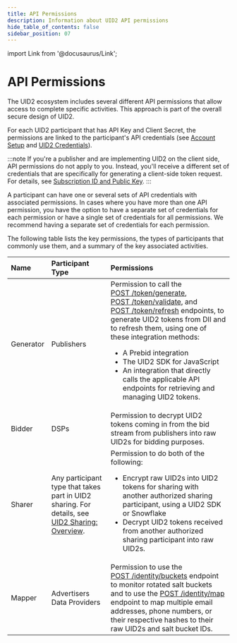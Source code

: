 ```yaml
---
title: API Permissions
description: Information about UID2 API permissions
hide_table_of_contents: false
sidebar_position: 07
---
```


import Link from '@docusaurus/Link';

# API Permissions

The UID2 ecosystem includes several different API permissions that allow access to complete specific activities. This approach is part of the overall secure design of UID2.

For each UID2 participant that has API Key and Client Secret, the permissions are linked to the participant's API credentials (see [Account Setup](gs-account-setup.md) and [UID2 Credentials](gs-credentials.md)).

:::note
If you're a publisher and are implementing UID2 on the client side, API permissions do not apply to you. Instead, you'll receive a different set of credentials that are specifically for generating a client-side token request. For details, see [Subscription ID and Public Key](gs-credentials.md#subscription-id-and-public-key).
:::

A participant can have one or several sets of API credentials with associated permissions. In cases where you have more than one API permission, you have the option to have a separate set of credentials for each permission or have a single set of credentials for all permissions. We recommend having a separate set of credentials for each permission. 

The following table lists the key permissions, the types of participants that commonly use them, and a summary of the key associated activities.

| Name | Participant Type | Permissions |
| :--- | :--- | :--- |
| Generator | Publishers | Permission to call the [POST&nbsp;/token/generate](../endpoints/post-token-generate.md), [POST&nbsp;/token/validate](../endpoints/post-token-validate.md), and [POST&nbsp;/token/refresh](../endpoints/post-token-refresh.md) endpoints, to generate UID2 tokens from <Link href="../ref-info/glossary-uid#gl-dii">DII</Link> and to refresh them, using one of these integration methods:<ul><li>A Prebid integration</li><li>The UID2 SDK for JavaScript</li><li>An integration that directly calls the applicable API endpoints for retrieving and managing UID2 tokens.</li></ul> |
| Bidder | DSPs | Permission to decrypt UID2 tokens coming in from the bid stream from publishers into raw UID2s for bidding purposes. |
| Sharer | Any participant type that takes part in UID2 sharing. For details, see [UID2 Sharing: Overview](../sharing/sharing-overview.md). | Permission to do both of the following:<ul><li>Encrypt raw UID2s into UID2 tokens for sharing with another authorized sharing participant, using a UID2 SDK or Snowflake</li><li>Decrypt UID2 tokens received from another authorized sharing participant into raw UID2s.</li></ul> |
| Mapper | Advertisers<br/>Data Providers | Permission to use the [POST&nbsp;/identity/buckets](../endpoints/post-identity-buckets.md) endpoint to monitor rotated salt buckets and to use the [POST&nbsp;/identity/map](../endpoints/post-identity-map.md) endpoint to map multiple email addresses, phone numbers, or their respective hashes to their raw UID2s and salt bucket IDs. |
